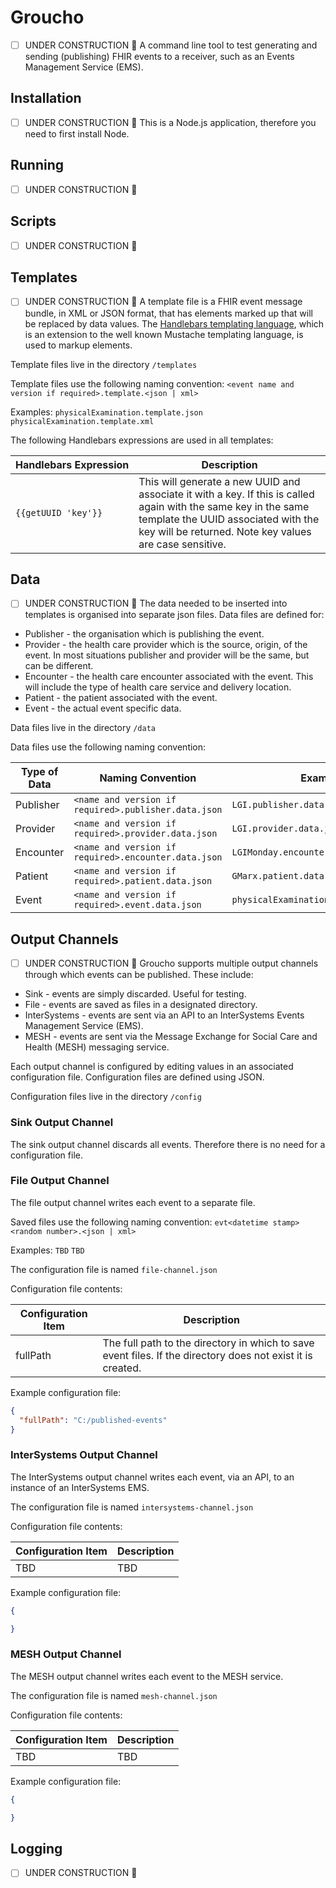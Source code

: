 # Groucho
- [ ] UNDER CONSTRUCTION :construction:
A command line tool to test generating and sending (publishing) FHIR events to a receiver, such as an Events Management Service (EMS).

## Installation
- [ ] UNDER CONSTRUCTION :construction:
This is a Node.js application, therefore you need to first install Node.


## Running
- [ ] UNDER CONSTRUCTION :construction:

## Scripts
- [ ] UNDER CONSTRUCTION :construction:

## Templates
- [ ] UNDER CONSTRUCTION :construction:
A template file is a FHIR event message bundle, in XML or JSON format, that has elements marked up that will be replaced by data values. The [Handlebars templating language](http://handlebarsjs.com/), which is an extension to the well known Mustache templating language, is used to markup elements.

Template files live in the directory `/templates`

Template files use the following naming convention: `<event name and version if required>.template.<json | xml>`

Examples: `physicalExamination.template.json   physicalExamination.template.xml`

The following Handlebars expressions are used in all templates:

| Handlebars&nbsp;Expression       | Description |
|---------------------|-------------|
| `{{getUUID 'key'}}` | This will generate a new UUID and associate it with a key. If this is called again with the same key in the same template the UUID associated with the key will be returned. Note key values are case sensitive. |

## Data
- [ ] UNDER CONSTRUCTION :construction:
The data needed to be inserted into templates is organised into separate json files. Data files are defined for:
* Publisher - the organisation which is publishing the event.
* Provider - the health care provider which is the source, origin, of the event. In most situations publisher and provider will be the same, but can be different.
* Encounter - the health care encounter associated with the event. This will include the type of health care service and delivery location.
* Patient - the patient associated with the event.
* Event - the actual event specific data.  

Data files live in the directory `/data`

Data files use the following naming convention:

| Type of Data | Naming Convention | Example |
|-----------------|-----------------------|---------------------|
| Publisher | `<name and version if required>.publisher.data.json` | `LGI.publisher.data.json` |
| Provider |  `<name and version if required>.provider.data.json` | `LGI.provider.data.json` |
| Encounter |  `<name and version if required>.encounter.data.json` | `LGIMonday.encounter.data.json` |
| Patient |  `<name and version if required>.patient.data.json` | `GMarx.patient.data.json` |
| Event |  `<name and version if required>.event.data.json` | `physicalExamination.event.data.json` |

## Output Channels
- [ ] UNDER CONSTRUCTION :construction:
Groucho supports multiple output channels through which events can be published. These include:
* Sink - events are simply discarded. Useful for testing.
* File - events are saved as files in a designated directory.
* InterSystems - events are sent via an API to an InterSystems Events Management Service (EMS).
* MESH - events are sent via the Message Exchange for Social Care and Health (MESH) messaging service.

Each output channel is configured by editing values in an associated configuration file. Configuration files are defined using JSON.

Configuration files live in the directory `/config`

### Sink Output Channel
The sink output channel discards all events. Therefore there is no need for a configuration file.

### File Output Channel
The file output channel writes each event to a separate file.

Saved files use the following naming convention: `evt<datetime stamp><random number>.<json | xml>`

Examples: `TBD` `TBD`

The configuration file is named `file-channel.json`

Configuration file contents:

| Configuration Item | Description |
|--------------------|-------------|
| fullPath | The full path to the directory in which to save event files. If the directory does not exist it is created. |

Example configuration file:
```JSON
{
  "fullPath": "C:/published-events"
}
```

### InterSystems Output Channel
The InterSystems output channel writes each event, via an API, to an instance of an InterSystems EMS.

The configuration file is named `intersystems-channel.json`

Configuration file contents:

| Configuration Item | Description |
|--------------------|-------------|
| TBD | TBD |

Example configuration file:
```JSON
{

}
```

### MESH Output Channel
The MESH output channel writes each event to the MESH service.

The configuration file is named `mesh-channel.json`

Configuration file contents:

| Configuration Item | Description |
|--------------------|-------------|
| TBD | TBD |

Example configuration file:
```JSON
{

}
```

## Logging
- [ ] UNDER CONSTRUCTION :construction:
